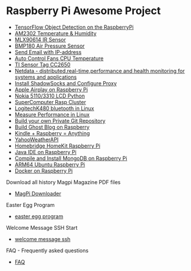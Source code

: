 # Raspberry Pi Awesome Project 

- [TensorFlow Object Detection on the RaspberryPi](/root/raspberrypi/RaspberryPiPrj/TensorflowObjectDetection/Tensorflow_Object_Detection_on_the_RaspberryPi.md)
- [AM2302 Temperature & Humidity](/root/raspberrypi/RaspberryPiPrj/AM2302/README.md)
- [MLX90614 IR Sensor](/root/raspberrypi/RaspberryPiPrj/MLX90614/README.md)
- [BMP180 Air Pressure Sensor](/root/raspberrypi/RaspberryPiPrj/BMP180/README.md)
- [Send Email with IP-address](/root/raspberrypi/RaspberryPiPrj/EmailIP/README.md)
- [Auto Control Fans CPU Temperature](/root/raspberrypi/RaspberryPiPrj/AutoControlFans/README.md)
- [TI Sensor Tag CC2650](/root/raspberrypi/RaspberryPiPrj/TISensorTagCC2650/README.md)
- [Netdata - distributed,real-time,performance and health monitoring for systems and applications](/root/raspberrypi/RaspberryPiPrj/NetdataMonitor/README.md)
- [Install ShadowSocks and Configure Proxy](/root/raspberrypi/RaspberryPiPrj/ShadowsocksPi/README.md)
- [Apple Airplay on Raspberry Pi](/root/raspberrypi/RaspberryPiPrj/Airplay/README.md)
- [Nokia 5110/3310 LCD Python](/root/raspberrypi/RaspberryPiPrj/Nokia5110/README.md)
- [SuperComputer Rasp Cluster](/root/raspberrypi/RaspberryPiPrj/Supercomputer/README.md)
- [LogitechK480 bluetooth in Linux](/root/raspberrypi/RaspberryPiPrj/LogitechK480/README.md)
- [Measure Performance in Linux](/root/raspberrypi/RaspberryPiPrj/MeasurePerformance/README.md)
- [Build your own Private Git Repository](/root/raspberrypi/RaspberryPiPrj/PrivateGitRepository/README.md)
- [Build Ghost Blog on Raspberry](/root/raspberrypi/RaspberryPiPrj/GhostPi/README.md)
- [Kindle + Raspberry = Anything](/root/raspberrypi/RaspberryPiPrj/KindlePiPrj/README.md)
- [YahooWeatherAPI](/root/raspberrypi/RaspberryPiPrj/YahooWeatherAPI/README.md)
- [Homebridge HomeKit Raspberry Pi](/root/raspberrypi/RaspberryPiPrj/homebridgeHomeKitRaspberryPi/README.md)
- [Java IDE on Raspberry Pi](/root/raspberrypi/RaspberryPiPrj/JavaIDERaspberryPi/README.md)
- [Compile and Install MongoDB on Raspberry Pi](/root/raspberrypi/RaspberryPiPrj/MongoDBRPi/README.md)
- [ARM64 Ubuntu Raspberry Pi](/root/raspberrypi/RaspberryPiPrj/ARM64RaspberryPi/README.md)
- [Docker on Raspberry Pi](/root/raspberrypi/RaspberryPiPrj/DockerRPi/README.md)

Download all history Magpi Magazine PDF files
- [MagPi Downloader](/root/raspberrypi/RaspberryPiPrj/SomeScript/RaspberryPiMagpiDownloader.py)

Easter Egg Program
- [easter egg program](/root/raspberrypi/RaspberryPiPrj/easterEgg/README.md)

Welcome Message SSH Start
- [welcome message ssh](/root/raspberrypi/RaspberryPiPrj/WelcomeMsg/README.md)

FAQ - Frequently asked questions 
- [FAQ](/root/raspberrypi/RaspberryPiPrj/FAQ.md)
